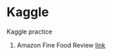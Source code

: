 # Kaggle
Kaggle practice

1. Amazon Fine Food Review
[link](https://www.kaggle.com/snap/amazon-fine-food-reviews)
